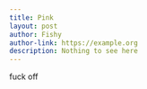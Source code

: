 ```yaml
---
title: Pink
layout: post
author: Fishy
author-link: https://example.org
description: Nothing to see here
---
```

fuck off
